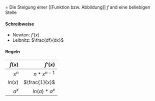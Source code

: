 = Die Steigung einer [[Funktion bzw. Abbildung]] $f$ and eine beliebigen Stelle

#### Schreibweise
- Newton: $f'(x)$
- Leibnitz: $\frac{df}{dx}$

#### Regeln
|$f(x)$|$f'(x)$|
|----:|---:|
|$x^n$|$n*x^{n-1}$|
|$ln(x)$|$\frac{1}{x}$|
|$a^x$|$ln(a)*a^x$|







